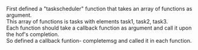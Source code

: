 First defined a "taskscheduler" function that takes an array of functions as argument.<br>
This array of functions is tasks with elements task1, task2, task3.<br>
Each function should take a callback function as argument and call it upon the hof's completion. <br>
So defined a callback funtion- completemsg and called it in each function.<br>